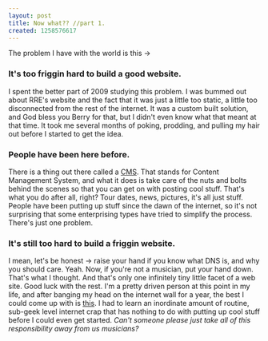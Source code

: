 ```yaml
--- 
layout: post
title: Now what?? //part 1.
created: 1258576617
---
```

The problem I have with the world is this -> 

<h3>It's too friggin hard to build a good website.</h3>

I spent the better part of 2009 studying this problem.  I was bummed out about RRE's website and the fact that it was just a little too static, a little too disconnected from the rest of the internet.  It was a custom built solution, and God bless you Berry for that, but I didn't even know what that meant at that time.  It took me several months of poking, prodding, and pulling my hair out before I started to get the idea.

<h3>People have been here before.</h3>

There is a thing out there called a <a href="http://en.wikipedia.org/wiki/Content_management_system">CMS</a>.  That stands for Content Management System, and what it does is take care of the nuts and bolts behind the scenes so that you can get on with posting cool stuff.  That's what you do after all, right?  Tour dates, news, pictures, it's all just stuff.  People have been putting up stuff since the dawn of the internet, so it's not surprising that some enterprising types have tried to simplify the process.  There's just one problem.

<h3>It's still too hard to build a friggin website.</h3>

I mean, let's be honest -> raise your hand if you know what DNS is, and why you should care.  Yeah.  Now, if you're not a musician, put your hand down.  That's what I thought.  And that's only one infinitely tiny little facet of a web site.  Good luck with the rest.  I'm a pretty driven person at this point in my life, and after banging my head on the internet wall for a year, the best I could come up with is <a href="http://railroadearth.com">this</a>.  I had to learn an inordinate amount of routine, sub-geek level internet crap that has nothing to do with putting up cool stuff before I could even get started.  <em>Can't someone please just take all of this responsibility away from us musicians?</em>
